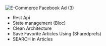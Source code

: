 ![E-Commerce Facebook Ad (3)](https://github.com/youssef235/Newsapp/assets/55225729/53443185-37c6-4623-ad28-5e4022f2f874)

- Rest Api
- State management (Bloc)
- Clean Architecture
- Save Favorite Articles Using (Sharedprefs)
- SEARCH in Articles
